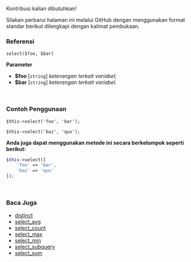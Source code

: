 Kontribusi kalian dibutuhkan!

Silakan perbarui halaman ini melalui GitHub dengan menggunakan format standar berikut dilengkapi dengan kalimat pembukaan.

### Referensi
`select($foo, $bar)`

**Parameter**
* **$foo** [`string`] *keterangan terkait variabel;*
* **$bar** [`string`] *keterangan terkait variabel.*

&nbsp;

### Contoh Penggunaan
`$this->select('foo', 'bar');`

`$this->select('baz', 'qux');`

**Anda juga dapat menggunakan metode ini secara berkelompok seperti berikut:**
```php
$this->select([
    'foo' => 'bar',
    'baz' => 'qux'
]);
```

&nbsp;

### Baca Juga
* [distinct](./distinct)
* [select_avg](./select_avg)
* [select_count](./select_count)
* [select_max](./select_max)
* [select_min](./select_min)
* [select_subquery](./select_subquery)
* [select_sum](./select_sum)
